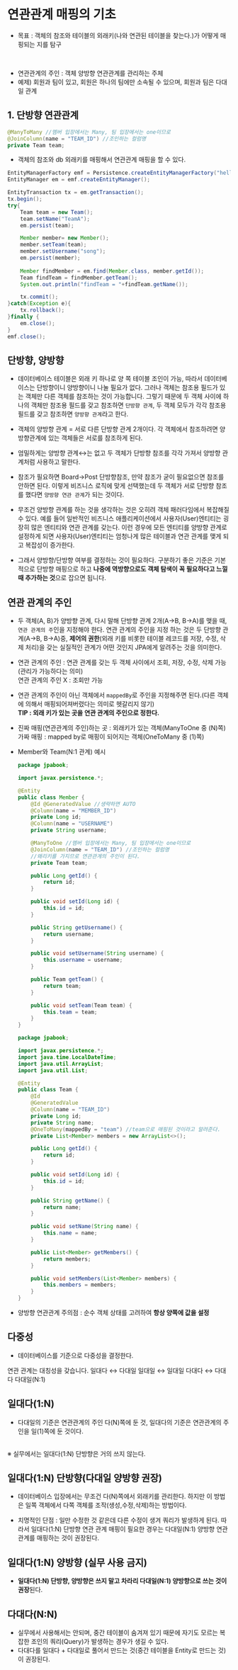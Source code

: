 # 연관관계 매핑의 기초

- 목표 : 객체의 참조와 테이블의 외래키(나와 연관된 테이블을 찾는다.)가 어떻게 매핑되는 지를 탐구
<br/>

- 연관관계의 주인 :  객체 양방향 연관관계를 관리하는 주체
- 예제) 회원과 팀이 있고, 회원은 하나의 팀에만 소속될 수 있으며, 회원과 팀은 다대일 관계

## 1.  단방향 연관관계
```java
@ManyToMany //멤버 입장에서는 Many, 팀 입장에서는 one이므로
@JoinColumn(name = "TEAM_ID") //조인하는 컬럼명
private Team team;

```
- 객체의 참조와 db 외래키를 매핑해서 연관관계 매핑을 할 수 있다.

```java
EntityManagerFactory emf = Persistence.createEntityManagerFactory("hello");
EntityManager em = emf.createEntityManager();

EntityTransaction tx = em.getTransaction();
tx.begin();
try{
    Team team = new Team();
    team.setName("TeamA");
    em.persist(team);

    Member member= new Member();
    member.setTeam(team);
    member.setUsername("song");
    em.persist(member);
    
    Member findMember = em.find(Member.class, member.getId());
    Team findTeam = findMember.getTeam();
    System.out.println("findTeam = "+findTeam.getName());

    tx.commit();
}catch(Exception e){
    tx.rollback();
}finally {
    em.close();
}
emf.close();
```

## 단방향, 양방향
- 데이터베이스 테이블은 외래 키 하나로 양 쪽 테이블 조인이 가능, 따라서 데이터베이스는 단방향이니 양방향이니 나눌 필요가 없다. 그러나 객체는 참조용 필드가 있는 객체만 다른 객체를 참조하는 것이 가능합니다. 그렇기 때문에 두 객체 사이에 하나의 객체만 참조용 필드를 갖고 참조하면 `단방향 관계`, 두 객체 모두가 각각 참조용 필드를 갖고 참조하면 `양방향 관계`라고 한다.

- 객체의 양방향 관계 = 서로 다른 단방향 관계 2개이다. 각 객체에서 참조하려면 양방향관계에 있는 객체들은 서로를 참조하게 된다.

- 엄밀하게는 양방향 관계↔️는 없고 두 객체가 단방향 참조를 각각 가져서 양방향 관계처럼 사용하고 말한다.

- 참조가 필요하면 Board→Post 단방향참조, 만약 참조가 굳이 필요없으면 참조를 안하면 된다. 이렇게 비즈니스 로직에 맞게 선택했는데 두 객체가 서로 단방향 참조를 했다면 `양방향 연관 관계`가 되는 것이다.

- 무조건 양방향 관계를 하는 것을 생각하는 것은 오히려 객체 패러다임에서 복잡해질 수 있다. 예를 들어 일반적인 비즈니스 애플리케이션에서 사용자(User)엔티티는 굉장히 많은 엔티티와 연관 관계를 갖는다. 이런 경우에 모든 엔티티를 양방향 관계로 설정하게 되면 사용자(User)엔티티는 엄청나게 많은 테이블과 연관 관계를 맺게 되고 복잡성이 증가한다.

- 그래서 양방향/단방향 여부를 결정하는 것이 필요하다. 구분하기 좋은 기준은 기본적으로 단방향 매핑으로 하고 **나중에 역방향으로도 객체 탐색이 꼭 필요하다고 느낄 때 추가하는 것**으로 잡으면 됩니다.


## 연관 관계의 주인

- 두 객체(A, B)가 양방향 관계, 다시 말해 단방향 관계 2개(A→B, B→A)를 맺을 때, `연관 관계의 주`인을 지정해야 한다. 연관 관계의 주인을 지정 하는 것은 두 단방향 관계(A→B, B→A)중, **제어의 권한**(외래 키를 비롯한 테이블 레코드를 저장, 수정, 삭제 처리)을 갖는 실질적인 관계가 어떤 것인지 JPA에게 알려주는 것을 의미한다.

- 연관 관계의 주인 : 연관 관계를 갖는 두 객체 사이에서 조회, 저장, 수정, 삭제 가능(관리가 가능하다는 의미)
<br/> 연관 관계의 주인 X : 조회만 가능

- 연관 관계의 주인이 아닌 객체에서 `mappedBy`로 주인을 지정해주면 된다.(다른 객체에 의해서 매핑되어져버렸다는 의미로 헷갈리지 않기)
   <br/> 
   **TIP : 외래 키가 있는 곳을 연관 관계의 주인으로 정한다.**

- 진짜 매핑(연관관계의 주인)하는 곳 : 외래키가 있는 객체(ManyToOne 중 (N)쪽)
  <br/>
   가짜 매핑 : mapped by로 매핑이 되어지는 객체(OneToMany 중 (1)쪽)


- Member와 Team(N:1 관계) 예시
    ```java
    package jpabook;

    import javax.persistence.*;

    @Entity
    public class Member {
        @Id @GeneratedValue //생략하면 AUTO
        @Column(name = "MEMBER_ID")
        private Long id;
        @Column(name = "USERNAME")
        private String username;

        @ManyToOne //멤버 입장에서는 Many, 팀 입장에서는 one이므로
        @JoinColumn(name = "TEAM_ID") //조인하는 컬럼명
        //왜리키를 가지므로 연관관계의 주인이 된다.
        private Team team;

        public Long getId() {
            return id;
        }

        public void setId(Long id) {
            this.id = id;
        }

        public String getUsername() {
            return username;
        }

        public void setUsername(String username) {
            this.username = username;
        }

        public Team getTeam() {
            return team;
        }

        public void setTeam(Team team) {
            this.team = team;
        }
    }

    ```

    ```java
    package jpabook;

    import javax.persistence.*;
    import java.time.LocalDateTime;
    import java.util.ArrayList;
    import java.util.List;

    @Entity
    public class Team {
        @Id
        @GeneratedValue
        @Column(name = "TEAM_ID")
        private Long id;
        private String name;
        @OneToMany(mappedBy = "team") //team으로 매핑된 것이라고 알려준다.
        private List<Member> members = new ArrayList<>();

        public Long getId() {
            return id;
        }

        public void setId(Long id) {
            this.id = id;
        }

        public String getName() {
            return name;
        }

        public void setName(String name) {
            this.name = name;
        }

        public List<Member> getMembers() {
            return members;
        }

        public void setMembers(List<Member> members) {
            this.members = members;
        }
    }

    ```

- 양방향 연관관계 주의점 : 순수 객체 상태를 고려하여 **항상 양쪽에 값을 설정**



## 다중성
- 데이터베이스를 기준으로 다중성을 결정한다. 

연관 관계는 대칭성을 갖습니다.
일대다 ↔ 다대일
일대일 ↔ 일대일
다대다 ↔ 다대다
다대일(N:1)

## 일대다(1:N)
- 다대일의 기준은 연관관계의 주인 다(N)쪽에 둔 것, 일대다의 기준은 연관관계의 주인을 일(1)쪽에 둔 것이다.
<br/>
※ 실무에서는 일대다(1:N) 단방향은 거의 쓰지 않는다.

## 일대다(1:N) 단방향(다대일 양방향 권장)

- 데이터베이스 입장에서는 무조건 다(N)쪽에서 외래키를 관리한다. 하지만 이 방법은 일쪽 객체에서 다쪽 객체를 조작(생성,수정,삭제)하는 방법이다.

- 치명적인 단점 : 일만 수정한 것 같은데 다른 수정이 생겨 쿼리가 발생하게 된다. 따라서 일대다(1:N) 단방향 연관 관계 매핑이 필요한 경우는 다대일(N:1) 양방향 연관 관계를 매핑하는 것이 권장된다.

## 일대다(1:N) 양방향 (실무 사용 금지)

- **일대다(1:N) 단방향, 양방향은 쓰지 말고 차라리 다대일(N:1) 양방향으로 쓰는 것이 권장**된다.


## 다대다(N:N)
- 실무에서 사용해서는 안되며, 중간 테이블이 숨겨져 있기 때문에 자기도 모르는 복잡한 조인의 쿼리(Query)가 발생하는 경우가 생길 수 있다.
- 다대다를 일대다 + 다대일로 풀어서 만드는 것(중간 테이블을 Entity로 만드는 것)이 권장된다.
